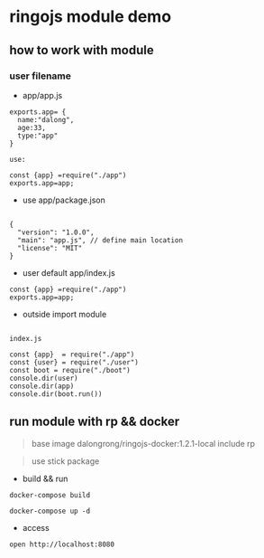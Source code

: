 # ringojs module demo

## how to work with module

### user filename

* app/app.js

```code
exports.app= {
  name:"dalong",
  age:33,
  type:"app"
}

use:

const {app} =require("./app")
exports.app=app;

```

* use app/package.json

```code

{
  "version": "1.0.0",
  "main": "app.js", // define main location 
  "license": "MIT"
}

```

* user default app/index.js

```code
const {app} =require("./app")
exports.app=app;

```

* outside import module

```code

index.js

const {app}  = require("./app")
const {user} = require("./user")
const boot = require("./boot")
console.dir(user)
console.dir(app)
console.dir(boot.run())

```

## run module with rp && docker

> base image dalongrong/ringojs-docker:1.2.1-local include rp 

> use stick package

* build && run

```code
docker-compose build

docker-compose up -d
```

* access

```code
open http://localhost:8080
```